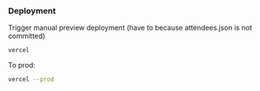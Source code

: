 ### Deployment

Trigger manual preview deployment (have to because attendees.json is not committed)

```sh
vercel
```

To prod:

```sh
vercel --prod
```
